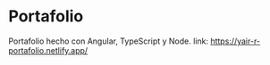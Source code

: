 # Portafolio

Portafolio hecho con Angular, TypeScript y Node.
link: https://yair-r-portafolio.netlify.app/

